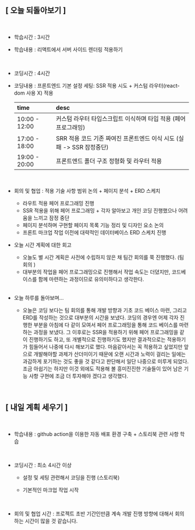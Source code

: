 ## [ 오늘 되돌아보기 ]

<br/>

- 학습시간 : 3시간
- 학습내용 : 리액트에서 서버 사이드 렌더링 적용하기

  <br/>

- 코딩시간 : 4시간
- 코딩내용 : 프론트엔드 기본 설정 세팅: SSR 적용 시도 + 커스텀 라우터(react-dom 사용 X) 적용

  | time          | desc                                                                  |
  | :------------ | :-------------------------------------------------------------------- |
  | 10:00 - 12:00 | 커스텀 라우터 타입스크립트 이식하며 타입 적용 (페어 프로그래밍)       |
  | 17:00 - 18:00 | SRR 적용 코드 기존 짜여진 프론트엔드 이식 시도 (실패 -> SSR 잠정중단) |
  | 19:00 - 20:00 | 프론트엔드 폴더 구조 정형화 및 라우터 적용                            |

  <br/>

- 회의 및 협업 : 적용 기술 사항 범위 논의 + 페이지 분석 + ERD 스케치

  - 라우트 적용 페어 프로그래밍 진행
  - SSR 적용을 위해 페어 프로그래밍 + 각자 알아보고 개인 코딩 진행했으나 어려움을 느끼고 잠정 중단
  - 페이지 분석하며 구현할 페이지 목록 기능 정리 및 디자인 요소 논의
  - 프론트 마크업 작업 이전에 대략적인 데이터베이스 ERD 스케치 진행

- 오늘 시간 계획에 대한 회고

  - 오늘도 별 시간 계획은 사전에 수립하지 않은 채 팀간 회의를 쭉 진행했다. (팀 회의 )
  - 대부분의 작업을 페어 프로그래밍으로 진행해서 작업 속도는 더뎠지만, 코드베이스를 함께 마련하는 과정이므로 유의미하다고 생각한다.

  <br/>

- 오늘 하루를 돌아보며...

  - 오늘은 코딩 보다는 팀 회의를 통해 개발 방향과 기초 코드 베이스 마련, 그리고 ERD를 작성하는 것으로 대부분의 시간을 보냈다. 코딩의 경우엔 어제 각자 진행한 부분을 아침에 다 같이 모여서 페어 프로그래밍을 통해 코드 베이스를 마련하는 과정을 보냈다. 그 이후로는 SSR을 적용하기 위해 페어 프로그래밍을 같이 진행하기도 하고, 또 개별적으로 진행하기도 했지만 결과적으로는 적용하기가 힘들어서 나중에 다시 해보기로 했다. 마음같아서는 꼭 적용하고 싶었지만 앞으로 개발해야할 과제가 산더미이기 때문에 오랜 시간과 노력이 걸리는 일에는 과감하게 포기하는 것도 좋을 것 같다고 판단해서 일단 나중으로 미루게 되었다. 조금 아쉽기는 하지만 이것 외에도 적용해 볼 흥미진진한 기술들이 있어 남은 기능 사항 구현에 조금 더 투자해야 겠다고 생각했다.

<br/>

## [ 내일 계획 세우기 ]

<br/>

- 학습내용 : github action을 이용한 자동 배포 환경 구축 + 스토리북 관련 사항 학습

  <br/>

- 코딩시간 : 최소 4시간 이상

  - 설정 및 세팅 관련해서 코딩을 진행 (스토리북)
  - 기본적인 마크업 작업 시작

    <br/>

- 회의 및 협업 시간 : 프로젝트 초반 기간인만큼 계속 개발 진행 방향에 대해서 회의하는 시간이 많을 것 같습니다.
